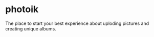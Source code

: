 # photoik

The place to start your best experience about uploding pictures and creating unique albums.
